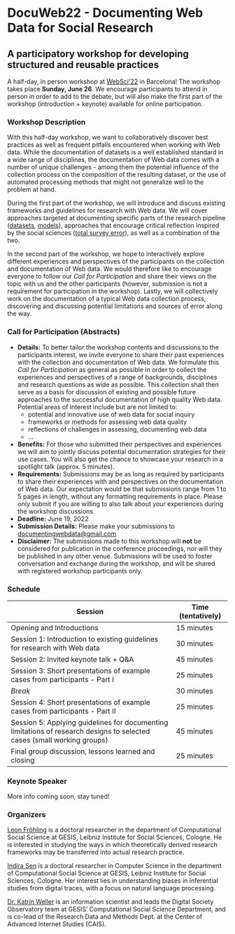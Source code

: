 # DocuWeb22 - Documenting Web Data for Social Research
## A participatory workshop for developing structured and reusable practices 
A half-day, in person workshop at [WebSci'22](https://websci22.webscience.org/) in Barcelona! The workshop takes place **Sunday, June 26**. We encourage participants to attend in person in order to add to the debate, but will also make the first part of the workshop (introduction + keynote) available for online participation.

### Workshop Description
With this half-day workshop, we want to collaboratively discover best practices as well as frequent pitfalls encountered when working with Web data. While the documentation of datasets is a well established standard in a wide range of disciplines, the documentation of Web data comes with a number of unique challenges - among them the potential influence of the collection process on the composition of the resulting dataset, or the use of automated processing methods that might not generalize well to the problem at hand. 

During the first part of the workshop, we will introduce and discuss existing frameworks and guidelines for research with Web data. We will cover approaches targeted at documenting specific parts of the research pipeline ([datasets](https://dl.acm.org/doi/10.1145/3458723), [models](https://dl.acm.org/doi/10.1145/3287560.3287596)), approaches that encourage critical reflection inspired by the social sciences ([total survey error](https://academic.oup.com/poq/article/85/S1/399/6359490)), as well as a combination of the two. 

In the second part of the workshop, we hope to interactively explore different experiences and perspectives of the participants on the collection and documentation of Web data. We would therefore like to encourage everyone to follow our *Call for Participation* and share their views on the topic with us and the other participants (however, submission is not a requirement for participation in the workshop). Lastly, we will collectively work on the documentation of a typical Web data collection process, discovering and discussing potential limitations and sources of error along the way.

### Call for Participation (Abstracts)
- **Details:** To better tailor the workshop contents and discussions to the participants interest, we invite everyone to share their past experiences with the collection and documentation of Web data. We formulate this *Call for Participation* as general as possible in order to collect the experiences and perspectives of a range of backgrounds, disciplines and research questions as wide as possible. This collection shall then serve as a basis for discussion of existing and possible future approaches to the successful documentation of high quality Web data. 
Potential areas of interest include but are not limited to:
    - potential and innovative use of web data for social inquiry
    - frameworks or methods for assessing web data quality
    - reflections of challenges in assessing, documenting web data
    - ...
- **Benefits:** For those who submitted their perspectives and experiences we will aim to jointly discuss potential documentation strategies for their use cases. You will also get the chance to showcase your research in a spotlight talk (approx. 5 minutes).
- **Requirements:** Submissions may be as long as required by participants to share their experiences with and perspectives on the documentation of Web data. Our expectation would be that submissions range from 1 to 5 pages in length, without any formatting requirements in place. Please only submit if you are willing to also talk about your experiences during the workshop discussions.
- **Deadline:** June 19, 2022
- **Submission Details:** Please make your submissions to [documentingwebdata@gmail.com](mailto:documentingwebdata@gmail.com)
- **Disclaimer:** The submissions made to this workshop will **not** be considered for publication in the conference proceedings, nor will they be published in any other venue. Submissions will be used to foster conversation and exchange during the workshop, and will be shared with registered workshop participants only.

### Schedule

| Session | Time (tentatively) |
|---------|------|
| Opening and Introductions | 15 minutes |
| Session 1: Introduction to existing guidelines for research with Web data | 30 minutes |
| Session 2: Invited keynote talk + Q&A | 45 minutes |
| Session 3: Short presentations of example cases from participants - Part I | 25 minutes |
| *Break* | 30 minutes |
| Session 4: Short presentations of example cases from participants - Part II | 25 minutes |
| Session 5: Applying guidelines for documenting limitations of research designs to selected cases (small working groups) | 45 minutes |
| Final group discussion, lessons learned and closing | 25 minutes |

### Keynote Speaker
More info coming soon, stay tuned!

### Organizers
[Leon Fröhling](https://www.gesis.org/en/institute/staff/person/Leon.Froehling?no_cache=1) is a doctoral researcher in the department of Computational Social Science at GESIS, Leibniz Institute for Social Sciences, Cologne. He is interested in studying the ways in which theoretically derived research frameworks may be transferred into actual research practice. 

[Indira Sen](https://indiiigo.github.io/) is a doctoral researcher in Computer Science in the department of Computational Social Science at GESIS, Leibniz Institute for Social Sciences, Cologne. Her interest lies in understanding biases in inferential studies from digital traces, with a focus on natural language processing.

[Dr. Katrin Weller](https://katrinweller.net/) is an information scientist and leads the Digital Society Observatory team at GESIS’ Computational Social Science Department, and is co-lead of the Research Data and Methods Dept. at the Center of Advanced Internet Studies (CAIS).
